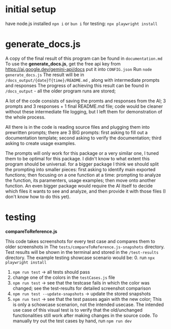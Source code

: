 # initial setup
have node.js installed
```npn i``` or ```bun i```
for testing:
```npx playwright install```

# generate_docs.js

A copy of the final result of this program can be found in ```documentation.md```
To use the **generate_docs.js**, get the free api key from https://ai.google.dev/gemini-api/docs
put it into ```CONFIG.json```
Run ```node generate_docs.js```
The result will be in ```/docs_output/{date}T{time}/README.md``` , along with intermediate prompts and responses
The progress of achieving this result can be found in ```/docs_output``` - all the older program runs are stored;

 A lot of the code consists of saving the promts and responses from the AI; 3 prompts and 3 responses + 1 final README.md file; code would be cleaner without these intermediate file logging, but I left them for demonstration of the whole process.
 
 All there is in the code is reading source files and plugging them into prewritten prompts; there are 3 BIG prompts: first asking to fill out a documentation template; second asking to verify the documentation; third asking to create usage examples.
 
 The prompts will only work for this package or a very similar one, I tuned them to be optimal for this package. I didn't know to what extent this program should be universal. for a bigger package I think we should split the prompting into smaller pieces: first asking to identify main exported functions; then focusing on a one function at a time: prompting to analyze the function, its paramenters, usage examples; then move onto another function. An even bigger package would require the AI itself to decide which files it wants to see and analyze, and then provide it with those files (I don't know how to do this yet).

# testing
**compareToReference.js**

 This code takes screenshots for every test case and compares them to older screenshots in The ```tests/compareToReference.js-snapshots``` directory.
 Test results will be shown in the terminal and stored in the ```/test-results``` directory.
 The example testing showcase scenario would be:
 0. run ```npx playwright install``` 
 1. ```npm run test``` -> all tests should pass
 2. change one of the colors in the ```testCases.js``` file
 3. ```npm run test``` -> see that the testcase fails in which the color was changed; see the test-results for detailed screenshot comparison
 4. ```npm run test --update-snapshots``` -> update the stored snapshots
 5. ```npm run test``` -> see that the test passes again with the new color;
This is only a schowcase scenarion, not the intended usecase. The intended use case of this visual test is to verify that the old/unchanged functionalities still work after making changes in the source code. To manually try out the test cases by hand, run ```npm run dev```
